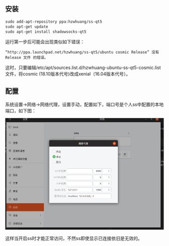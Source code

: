 ## 安装

```
sudo add-apt-repository ppa:hzwhuang/ss-qt5
sudo apt-get update
sudo apt-get install shadowsocks-qt5 
```

运行第一步后可能会出现类似如下错误：
```
“http://ppa.launchpad.net/hzwhuang/ss-qt5/ubuntu cosmic Release” 没有 Release 文件 的错误。
```

这时，只要编辑/etc/apt/sources.list.d/hzwhuang-ubuntu-ss-qt5-cosmic.list 文件，将cosmic (18.10版本代号)改成xenial（16.04版本代号）。

## 配置
系统设置->网络->网络代理，设置手动，配置如下，端口号是个人ss中配置的本地端口，如下图：

![](images/2018-11-22-23-39-52.png)

这样当开启ss时才能正常访问，不然ss即使显示已连接依旧是无效的。